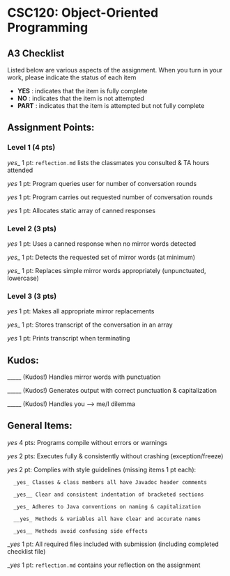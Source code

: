 # CSC120: Object-Oriented Programming
## A3 Checklist

Listed below are various aspects of the assignment.  When you turn in your work, please indicate the status of each item

- **YES** : indicates that the item is fully complete
- **NO** : indicates that the item is not attempted
- **PART** : indicates that the item is attempted but not fully complete


## Assignment Points:

### Level 1 (4 pts)

_yes__ 1 pt: `reflection.md` lists the classmates you consulted & TA hours attended

_yes_ 1 pt: Program queries user for number of conversation rounds

_yes_ 1 pt: Program carries out requested number of conversation rounds

_yes_ 1 pt: Allocates static array of canned responses

### Level 2 (3 pts)

_yes_ 1 pt: Uses a canned response when no mirror words detected

_yes__ 1 pt: Detects the requested set of mirror words (at minimum)

_yes__ 1 pt: Replaces simple mirror words appropriately (unpunctuated, lowercase)

### Level 3 (3 pts)

_yes_ 1 pt: Makes all appropriate mirror replacements

_yes__ 1 pt: Stores transcript of the conversation in an array

_yes_ 1 pt: Prints transcript when terminating

## Kudos:

_____ (Kudos!) Handles mirror words with punctuation

_____ (Kudos!) Generates output with correct punctuation & capitalization

_____ (Kudos!) Handles you --> me/I dilemma



## General Items:

_yes_ 4 pts: Programs compile without errors or warnings

_yes_ 2 pts: Executes fully & consistently without crashing (exception/freeze)

_yes_ 2 pt: Complies with style guidelines (missing items 1 pt each):

      _yes_ Classes & class members all have Javadoc header comments

      _yes__ Clear and consistent indentation of bracketed sections

      _yes_ Adheres to Java conventions on naming & capitalization

      __yes_ Methods & variables all have clear and accurate names

      _yes__ Methods avoid confusing side effects

__yes_ 1 pt: All required files included with submission (including completed checklist file)

__yes_ 1 pt: `reflection.md` contains your reflection on the assignment
